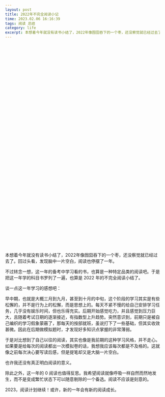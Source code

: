 ```yaml
---
layout: post
title: 2022年不完全阅读小记
time: 2023.02.06 16:16:39
tags: 阅读 总结
category: life
excerpt: 本想着今年就没有读书小结了，2022年像囫囵吞下的一个枣，还没察觉就已经过去了。回过头看，发现脑中一片空白，阅读也停摆了一年。不过转念一想，这一年的备考中学习看的书，也算是一种特定品类的阅读吧。于是把这一年学的科目书罗列了一遍，也算是2022年的不完全阅读小结了。
---
```


<style>
.chartbox{
    width: 100%;
    height:650px;
    margin:20px 0;
}
.chartbox img{
    width:100%;
    height:auto;
}
.txtAroundImg{
    display: inline-block !important;
    margin: 0 5px !important;
    padding: 5px;
    border: 1px dashed #e5e5e5;
}
</style>
<div id="book-chart" class="chartbox"></div>
本想着今年就没有读书小结了，2022年像囫囵吞下的一个枣，还没察觉就已经过去了。回过头看，发现脑中一片空白，阅读也停摆了一年。

不过转念一想，这一年的备考中学习看的书，也算是一种特定品类的阅读吧。于是把这一年学的科目书罗列了一遍，也算是 2022 年的不完全阅读小结了。

谈一点这一年学习的感想吧：

早中期，也就是大概三月到九月，甚至到十月的中旬，这个阶段的学习其实是有些松懈的，并不是行为上的松懈，而是思想上的。每天不紧不慢的给自己安排学习任务，几乎没有娱乐时间，但也乐得充实。后期开始感觉吃力，并且感觉到压力巨大，且随着考试日期的逐渐接近，有指数型上升趋势。突然意识到，前期只是被自己编织的学习假象蒙蔽了，那每天的按部就班，虽说打下了一些基础，但其实收效甚微。因此在后期做模拟题时，才发现好多知识点掌握的非常薄弱。

于是对比想到了自己以往的阅读，其实也像是我前期的这种学习风格，并不走心。如果要是给每次的阅读都出一次模拟卷的话，我想我应该每次都是不及格的。这就像之前每次决心要写读后感，但是提笔却又是大脑一片空白。

也许我还没有真正明白阅读的意义。

除此之外，这一年的 0 阅读也值得反思。我希望阅读就像呼吸一样自然而然地发生，而不是变成繁忙状态下可以随意剔除的一个备选。阅读不应该是刻意的。

2023，阅读计划继续！或许，新的一年会有新的阅读成长。

<script type="text/javascript" src="{{ site.url }}{{site.baseurl}}/js/echarts.min-4.8.0.js"></script>
<script type="text/javascript" src="{{ site.url }}{{site.baseurl}}/js/bookList.js"></script>
<script type="text/javascript" src="{{ site.url }}{{site.baseurl}}/js/chartsCommon.js"></script>

<script type="text/javascript">

if (window.innerWidth < 600) {
    var img2020 = '{{ site.url }}{{site.baseurl}}/images/post/2023-02-06-read-summary-2022/pic-chart.png';

    setChartImg('book-chart',img2020)
}
else {
    var charts = [];
    
    var myChart = echarts.init(document.getElementById('book-chart'));
    var baseData = bookData['2022']
    let opt = getReadSummaryChartOpt(baseData,{
        title: '2022年度读书统计',
        colors: ['#cf7500','#a4b787','#f8e4b7','#797a7e','#79a3b1'],
        bgColor: '#231903',
        txtColor: '#bbbbbb'
    })
    myChart.setOption(opt);
    charts.push(myChart)
    setResize(charts)
}

</script>
